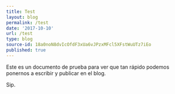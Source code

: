 ```yaml
---
title: Test
layout: blog
permalink: /test
date: '2017-10-10'
url: /test
type: blog
source-id: 18a0noN8dvIcOfdF3xUa6vJPzxMFcl5XFstWuUTz7iEo
published: true
---
```

Este es un documento de prueba para ver que tan rápido podemos ponernos a escribir y publicar en el blog.

Sip.

